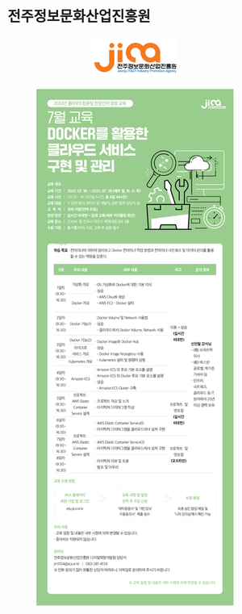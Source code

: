 # 전주정보문화산업진흥원

<!--[교재 다운로드](https://icshin-jica.s3.ap-northeast-2.amazonaws.com/2022/02.Docker%E1%84%85%E1%85%B3%E1%86%AF+%E1%84%92%E1%85%AA%E1%86%AF%E1%84%8B%E1%85%AD%E1%86%BC%E1%84%92%E1%85%A1%E1%86%AB+%E1%84%8F%E1%85%B3%E1%86%AF%E1%84%85%E1%85%A1%E1%84%8B%E1%85%AE%E1%84%83%E1%85%B3+%E1%84%89%E1%85%A5%E1%84%87%E1%85%B5%E1%84%89%E1%85%B3+%E1%84%80%E1%85%AE%E1%84%92%E1%85%A7%E1%86%AB+%E1%84%86%E1%85%B5%E1%86%BE+%E1%84%80%E1%85%AA%E1%86%AB%E1%84%85%E1%85%B5/PDF.zip)-->

<p align="center"><img src="jica-logo.png"></p>

<p align="center"><img src="docker-course.jpg"></p>

<!--
<details>
<summary>Docker를 활용한 클라우드 서비스 구현 및 관리</summary>
<div markdown="1">

<p align="center"><img src="thumb.course-docker.jpg"></p>

<p align="center"><img src="docker-course.jpg"></p>

</div>
</details>
-->